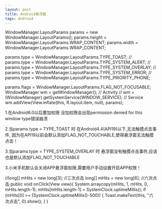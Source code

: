 ```yaml
---
layout: post
title: Android悬浮窗
tags: Android
---
```

WindowManager.LayoutParams params = new WindowManager.LayoutParams();
params.height = WindowManager.LayoutParams.WRAP_CONTENT;
params.width = WindowManager.LayoutParams.WRAP_CONTENT;

params.type = WindowManager.LayoutParams.TYPE_TOAST;
// params.type = WindowManager.LayoutParams.TYPE_SYSTEM_ALERT;
// params.type = WindowManager.LayoutParams.TYPE_SYSTEM_OVERLAY;
// params.type = WindowManager.LayoutParams.TYPE_SYSTEM_ERROR;
// params.type = WindowManager.LayoutParams.TYPE_PRIORITY_PHONE;        

params.flags = WindowManager.LayoutParams.FLAG_NOT_FOCUSABLE;
WindowManager wm = getWindowManager(); // Activity
// wm = (WindowManager) getSystemService(WINDOW_SERVICE); // Service
wm.addView(View.inflate(this, R.layout.item, null), params);

1.在Android6.0以后要加权限
<uses-permission android:name="android.permission.SYSTEM_ALERT_WINDOW"/>
没加权限会出现permission denied for this window type错误崩溃

2.当params.type = TYPE_TOAST 时
在Android4.4(API19)以下,无法触摸点击事件,
因为在API19以前会默认添加FLAG_NOT_TOUCHABLE,使得悬浮窗无法触摸点击！

3.当params.type = TYPE_SYSTEM_OVERLAY 时
悬浮窗没有触摸点击事件,应该也是默认添加FLAG_NOT_TOUCHABLE

3.小米手机默认会关闭APP悬浮窗权限,需要用户手动设置开启APP权限！


//long[] mHits = new long[3]; //三次点击
long[] mHits = new long[6]; //六次点击
public void onClick(View view){
  System.arraycopy(mHits, 1, mHits, 0, mHits.length-1);
  mHits[mHits.length-1] = SystemClock.uptimeMillis();
  if (mHits[0] >= (SystemClock.uptimeMillis()-500)) {
	 Toast.makeText(this, "六次点击", 0).show();
  }
}
